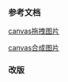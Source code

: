 ### 参考文档

[canvas拖拽图片](https://segmentfault.com/q/1010000008675028)

[canvas合成图片](https://www.cnblogs.com/strick/p/5593166.html)

### 改版